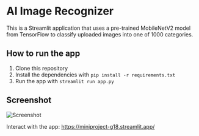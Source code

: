 
# AI Image Recognizer

This is a Streamlit application that uses a pre-trained MobileNetV2 model from TensorFlow to classify uploaded images into one of 1000 categories.

## How to run the app

1. Clone this repository
2. Install the dependencies with `pip install -r requirements.txt`
3. Run the app with `streamlit run app.py`

## Screenshot

![Screenshot](screenshot.png)

Interact with the app: https://miniproject-g18.streamlit.app/
